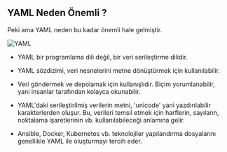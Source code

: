## YAML Neden Önemli ?
Peki ama YAML neden bu kadar önemli hale gelmiştir.

![YAML](https://miro.medium.com/max/1050/1*BRc5fDo0vtafeT5tSHXA0g.png)

*   YAML bir programlama dili değil, bir veri serileştirme dilidir.

* YAML sözdizimi, veri nesnelerini metne dönüştürmek için kullanılabilir.

* Veri göndermek ve depolamak için kullanışlıdır.
Biçim yorumlanabilir, yani insanlar tarafından kolayca okunabilir.

* YAML'daki serileştirilmiş verilerin metni, 'unicode' yani yazdırılabilir karakterlerden oluşur. Bu, verileri temsil etmek için harflerin, sayıların, noktalama 
işaretlerinin vb. kullanılabileceği anlamına gelir.

* Ansible, Docker, Kubernetes vb. teknolojiler yapılandırma dosyalarını genellikle YAML ile oluşturmayı tercih eder.